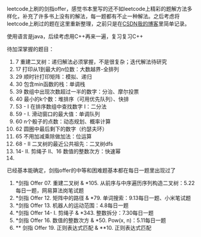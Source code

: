 leetcode上刷的剑指offer，感觉书本里写的还不如leetcode上精彩的题解方法多样化，补充了许多书上没有的解法，每一题都有不止一种解法。之后考虑将leetcode上刷过的题在这里重新整理，之前只是在[CSDN我的博客](https://blog.csdn.net/XunCiy)里简单记录。

使用语言是java，后续考虑用C++再来一遍，复习复习C++

待加深掌握的题目：

1. 7 重建二叉树：递归解法必须掌握，不是很复杂；迭代解法待研究
2. 17 打印从1到最大的n位数：大数越界-全排列
3. 29 顺时针打印矩阵：模拟、递归
4. 30 包含min函数的栈：单调栈
5. 39 数组中出现次数超过一半的数字：分治、摩尔投票
6. 40 最小的k个数：堆排序（可用优先队列）、快排
7. 53 - I 在排序数组中查找数字 I：二分法
8. 59 - I. 滑动窗口的最大值：单调队列
9. 60 n个骰子的点数：动态规划、概率计算
10. 62 圆圈中最后剩下的数字（约瑟夫环）
11. 65 不用加减乘除做加法：位运算
12. 68 - II 二叉树的最近公共祖先：二叉树dfs
13. 14- II. 剪绳子 II、16 数值的整数次方：快速幂
14. 

 

已经基本能确定，剑指offer的中等和困难题基本都在每日一题里出现过了

1. *剑指 Offer 07. 重建二叉树 & *105. 从前序与中序遍历序列构造二叉树：5.22每日一题，网易算法岗笔试题
2. *剑指 Offer 12. 矩阵中的路径 & *79. 单词搜索：9.13每日一题、小米笔试题
3. *剑指 Offer 13. 机器人的运动范围：4.8每日一题
4. *剑指 Offer 14- I. 剪绳子 & *343. 整数拆分：7.30每日一题
5. *剑指 Offer 16. 数值的整数次方 & *50. Pow(x, n)：5.11每日一题
6. ** 剑指 Offer 19. 正则表达式匹配 & **10. 正则表达式匹配

